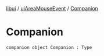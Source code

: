 [libui](../index.md) / [uiAreaMouseEvent](index.md) / [Companion](./-companion.md)

# Companion

`companion object Companion : Type`